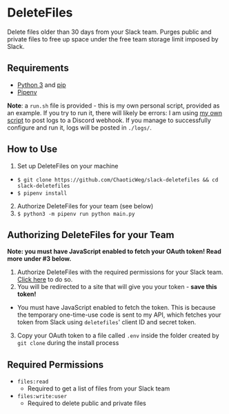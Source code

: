 # DeleteFiles

Delete files older than 30 days from your Slack team. Purges public and private files to free up space under the free team storage limit imposed by Slack.

## Requirements

- [Python 3](https://www.python.org) and [pip](https://pypi.org/project/pip)
- [Pipenv](https://pipenv.readthedocs.io/en/latest/)

**Note**: a `run.sh` file is provided - this is my own personal script, provided as an example. If you try to run it, there will likely be errors: I am using [my own script](https://chaoticweg.cc/discord.sh) to post logs to a Discord webhook. If you manage to successfully configure and run it, logs will be posted in `./logs/`.

## How to Use

1. Set up DeleteFiles on your machine
  - `$ git clone https://github.com/ChaoticWeg/slack-deletefiles && cd slack-deletefiles`
  - `$ pipenv install`
2. Authorize DeleteFiles for your team (see below)
3. `$ python3 -m pipenv run python main.py`


## Authorizing DeleteFiles for your Team

**Note: you must have JavaScript enabled to fetch your OAuth token! Read more under #3 below.**

1. Authorize DeleteFiles with the required permissions for your Slack team. [Click here](https://chaoticweg.cc/slack-deletefiles/install) to do so.
2. You will be redirected to a site that will give you your token - **save this token!**
  - You must have JavaScript enabled to fetch the token. This is because the temporary one-time-use code is sent to my API, which fetches your token from Slack using `deletefiles`' client ID and secret token.
3. Copy your OAuth token to a file called `.env` inside the folder created by `git clone` during the install process

## Required Permissions

- `files:read`
  - Required to get a list of files from your Slack team
- `files:write:user`
  - Required to delete public and private files
